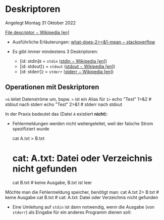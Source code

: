 # Deskriptoren
Angelegt Montag 31 Oktober 2022

[File descriptor − Wikipedia [en]](https://en.wikipedia.org/wiki/File_descriptor)

* Ausführliche Erläuterungen: [what-does-2>=&1-mean − stackoverflow](https://stackoverflow.com/questions/818255/what-does-21-mean)



* Es gibt immer mindestens 3 Deskriptoren:
	* [id: stdin]``0`` = ``stdin`` ([stdin − Wikipedia [en]](https://en.wikipedia.org/wiki/Stdin))
	* [id: stdout]``1`` = ``stdout`` ([stdout − Wikipedia [en]](https://en.wikipedia.org/wiki/Stdout))
	* [id: stderr]``2`` = ``stderr`` ([stderr − Wikipedia [en]](https://en.wikipedia.org/wiki/Stderr))


Operationen mit Deskriptoren
----------------------------
``>&`` leitet Datenströme um, bspw.
``>`` ist ein Alias für ``1>``
	echo "Test" 1>&2 # stdout nach stderr
	echo "Test" 2>&1 # stderr nach stdout

In der Praxis bedeutet das (Datei ``A`` existiert **nicht**):

* Fehlermeldungen werden nicht weitergeleitet, weil der falsche Strom spezifiziert wurde

	cat A.txt > B.txt
	# cat: A.txt: Datei oder Verzeichnis nicht gefunden
	cat B.txt # keine Ausgabe, B.txt ist leer

Möchte man die Fehlermeldung speicher, benötigt man:
	cat A.txt 2> B.txt # keine Ausgabe
	cat B.txt
	# cat: A.txt: Datei oder Verzeichnis nicht gefunden


* Eine Umleitung auf ``stdin`` ist dann notwendig, wenn die Ausgabe (von ``stderr``) als Eingabe für ein anderes Programm dienen soll:




